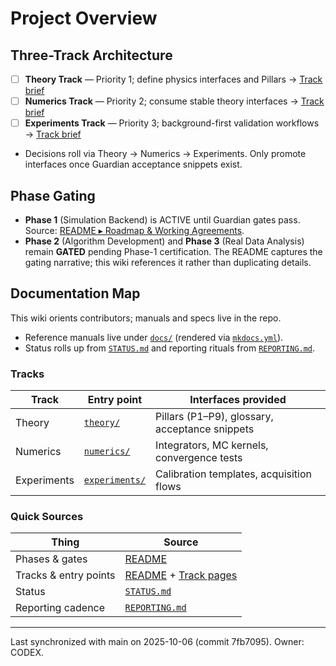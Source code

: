 # Project Overview

## Three-Track Architecture
- [ ] **Theory Track** — Priority 1; define physics interfaces and Pillars → [Track brief](Tracks/Theory_Track)
- [ ] **Numerics Track** — Priority 2; consume stable theory interfaces → [Track brief](Tracks/Numerics_Track)
- [ ] **Experiments Track** — Priority 3; background-first validation workflows → [Track brief](Tracks/Experiments_Track)
- Decisions roll via Theory → Numerics → Experiments. Only promote interfaces once Guardian acceptance snippets exist.

## Phase Gating
- **Phase 1** (Simulation Backend) is ACTIVE until Guardian gates pass.  Source: [README ▸ Roadmap & Working Agreements](../blob/main/README.md#roadmap--working-agreements).
- **Phase 2** (Algorithm Development) and **Phase 3** (Real Data Analysis) remain **GATED** pending Phase-1 certification.  The README captures the gating narrative; this wiki references it rather than duplicating details.

## Documentation Map
This wiki orients contributors; manuals and specs live in the repo.
- Reference manuals live under [`docs/`](../tree/main/docs/) (rendered via [`mkdocs.yml`](../blob/main/mkdocs.yml)).
- Status rolls up from [`STATUS.md`](../blob/main/STATUS.md) and reporting rituals from [`REPORTING.md`](../blob/main/REPORTING.md).

### Tracks
| Track | Entry point | Interfaces provided |
| --- | --- | --- |
| Theory | [`theory/`](../tree/main/theory/) | Pillars (P1–P9), glossary, acceptance snippets |
| Numerics | [`numerics/`](../tree/main/numerics/) | Integrators, MC kernels, convergence tests |
| Experiments | [`experiments/`](../tree/main/experiments/) | Calibration templates, acquisition flows |

### Quick Sources
| Thing | Source |
| --- | --- |
| Phases & gates | [README](../blob/main/README.md#roadmap--working-agreements) |
| Tracks & entry points | [README](../blob/main/README.md#tracks) + [Track pages](Tracks/) |
| Status | [`STATUS.md`](../blob/main/STATUS.md) |
| Reporting cadence | [`REPORTING.md`](../blob/main/REPORTING.md) |

---
Last synchronized with main on 2025-10-06 (commit 7fb7095). Owner: CODEX.
